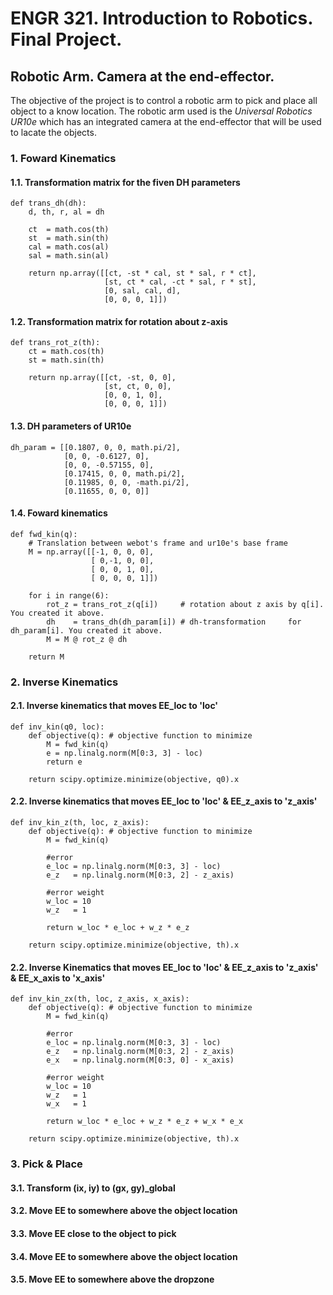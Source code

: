 # ENGR 321. Introduction to Robotics. Final Project.
## Robotic Arm. Camera at the end-effector.
The objective of the project is to control a robotic arm to pick and place all object to a know location. The robotic arm used is the *Universal Robotics UR10e* which has an integrated camera at the end-effector that will be used to lacate the objects.
### 1. Foward Kinematics
#### 1.1. Transformation matrix for the fiven DH parameters
```
def trans_dh(dh):
    d, th, r, al = dh

    ct  = math.cos(th)
    st  = math.sin(th)
    cal = math.cos(al)
    sal = math.sin(al)

    return np.array([[ct, -st * cal, st * sal, r * ct],
                     [st, ct * cal, -ct * sal, r * st],
                     [0, sal, cal, d],
                     [0, 0, 0, 1]])
```
#### 1.2. Transformation matrix for rotation about z-axis
```
def trans_rot_z(th):
    ct = math.cos(th)
    st = math.sin(th)

    return np.array([[ct, -st, 0, 0],
                     [st, ct, 0, 0],
                     [0, 0, 1, 0],
                     [0, 0, 0, 1]])
```                     
#### 1.3. DH parameters of UR10e
```
dh_param = [[0.1807, 0, 0, math.pi/2],
            [0, 0, -0.6127, 0],
            [0, 0, -0.57155, 0],
            [0.17415, 0, 0, math.pi/2],
            [0.11985, 0, 0, -math.pi/2],
            [0.11655, 0, 0, 0]]
```
#### 1.4. Foward kinematics
```
def fwd_kin(q):
    # Translation between webot's frame and ur10e's base frame
    M = np.array([[-1, 0, 0, 0],
                  [ 0,-1, 0, 0],
                  [ 0, 0, 1, 0],
                  [ 0, 0, 0, 1]])

    for i in range(6):
        rot_z = trans_rot_z(q[i])     # rotation about z axis by q[i]. You created it above.
        dh    = trans_dh(dh_param[i]) # dh-transformation     for dh_param[i]. You created it above.
        M = M @ rot_z @ dh

    return M
```
### 2. Inverse Kinematics
#### 2.1. Inverse kinematics that moves EE_loc to 'loc'
```
def inv_kin(q0, loc):
    def objective(q): # objective function to minimize
        M = fwd_kin(q)
        e = np.linalg.norm(M[0:3, 3] - loc)
        return e

    return scipy.optimize.minimize(objective, q0).x
```
#### 2.2. Inverse kinematics that moves EE_loc to 'loc' & EE_z_axis to 'z_axis'
```
def inv_kin_z(th, loc, z_axis):
    def objective(q): # objective function to minimize
        M = fwd_kin(q)

        #error
        e_loc = np.linalg.norm(M[0:3, 3] - loc)
        e_z   = np.linalg.norm(M[0:3, 2] - z_axis)

        #error weight
        w_loc = 10
        w_z   = 1

        return w_loc * e_loc + w_z * e_z

    return scipy.optimize.minimize(objective, th).x
```
#### 2.2. Inverse Kinematics that moves EE_loc to 'loc' & EE_z_axis to 'z_axis' & EE_x_axis to 'x_axis'
```
def inv_kin_zx(th, loc, z_axis, x_axis):
    def objective(q): # objective function to minimize
        M = fwd_kin(q)

        #error
        e_loc = np.linalg.norm(M[0:3, 3] - loc)
        e_z   = np.linalg.norm(M[0:3, 2] - z_axis)
        e_x   = np.linalg.norm(M[0:3, 0] - x_axis)

        #error weight
        w_loc = 10
        w_z   = 1
        w_x   = 1

        return w_loc * e_loc + w_z * e_z + w_x * e_x

    return scipy.optimize.minimize(objective, th).x
```
### 3. Pick & Place
#### 3.1. Transform (ix, iy) to (gx, gy)_global
#### 3.2. Move EE to somewhere above the object location
#### 3.3. Move EE close to the object to pick
#### 3.4. Move EE to somewhere above the object location
#### 3.5. Move EE to somewhere above the dropzone

```
```
